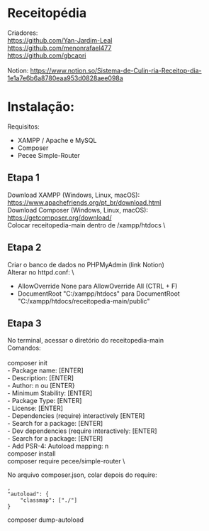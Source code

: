 # Receitopédia

Criadores:<br>
https://github.com/Yan-Jardim-Leal<br>
https://github.com/menonrafael477 <br>
https://github.com/gbcapri<br><br>
Notion: https://www.notion.so/Sistema-de-Culin-ria-Receitop-dia-1e1a7e6b6a8780eaa953d0828aee098a

# Instalação:

Requisitos:
  - XAMPP / Apache e MySQL
  - Composer
  - Pecee Simple-Router

## Etapa 1
 
Download XAMPP (Windows, Linux, macOS): https://www.apachefriends.org/pt_br/download.html \
Download Composer (Windows, Linux, macOS): https://getcomposer.org/download/ \
Colocar receitopedia-main dentro de /xampp/htdocs \

## Etapa 2

Criar o banco de dados no PHPMyAdmin (link Notion) \
Alterar no httpd.conf: \
  - AllowOverride None para AllowOverride All (CTRL + F)
  - DocumentRoot "C:/xampp/htdocs" para DocumentRoot "C:/xampp/htdocs/receitopedia-main/public"

## Etapa 3

No terminal, acessar o diretório do receitopedia-main \
Comandos: <br><BR>
  composer init \
    - Package name: [ENTER] \
    - Description: [ENTER] \
    - Author: n ou [ENTER} \
    - Minimum Stability: [ENTER] \
    - Package Type: [ENTER] \
    - License: [ENTER] \
    - Dependencies (require) interactively [ENTER] \
    - Search for a package: [ENTER] \
    - Dev dependencies (require interactively: [ENTER] \
    - Search for a package: [ENTER] \
    - Add PSR-4: Autoload mapping: n \
  composer install \
  composer require pecee/simple-router \

No arquivo composer.json, colar depois do require:

    ,
    "autoload": {
        "classmap": ["./"]
    }

composer dump-autoload




    
